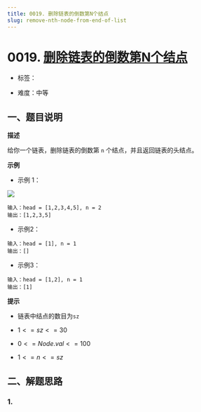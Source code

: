 ```yaml
---
title: 0019. 删除链表的倒数第N个结点
slug: remove-nth-node-from-end-of-list
---
```


# 0019. [删除链表的倒数第N个结点](https://leetcode.cn/problems/remove-nth-node-from-end-of-list/)

* 标签：

* 难度：中等

## 一、题目说明

**描述**

给你一个链表，删除链表的倒数第 `n` 个结点，并且返回链表的头结点。

**示例**

* 示例 1：

![](https://cdn.jsdelivr.net/gh/wecdn/img_0/2023/202304091628958.jpg)

```text
输入：head = [1,2,3,4,5], n = 2
输出：[1,2,3,5]
```

* 示例2：

```text
输入：head = [1], n = 1
输出：[]
```

* 示例3：

```text
输入：head = [1,2], n = 1
输出：[1]
```

**提示**

* 链表中结点的数目为`sz`

* $1 <= sz <= 30$

* $0 <= Node.val <= 100$

* $1 <= n <= sz$

## 二、解题思路

### 1.
